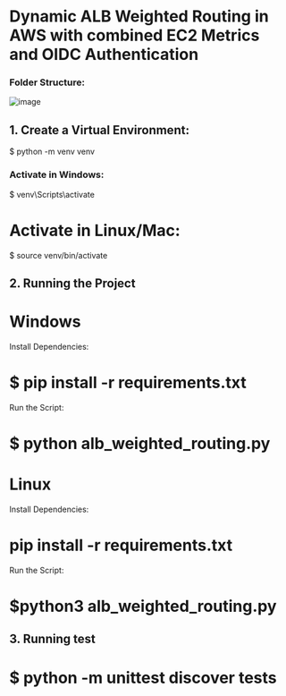 # Dynamic ALB Weighted Routing in AWS with combined EC2 Metrics and OIDC Authentication


### Folder Structure:


![image](https://github.com/user-attachments/assets/19a6e241-8064-437e-a3e6-f58f6c8dfbcd)


## 1. Create a Virtual Environment:
$ python -m venv venv

### Activate in Windows:
$ venv\Scripts\activate
# Activate in Linux/Mac: 
$ source venv/bin/activate



## 2. Running the Project

# Windows
Install Dependencies:
# $ pip install -r requirements.txt
Run the Script:
# $ python alb_weighted_routing.py


# Linux
Install Dependencies:
# pip install -r requirements.txt
Run the Script:
# $python3 alb_weighted_routing.py



## 3. Running test
# $ python -m unittest discover tests

